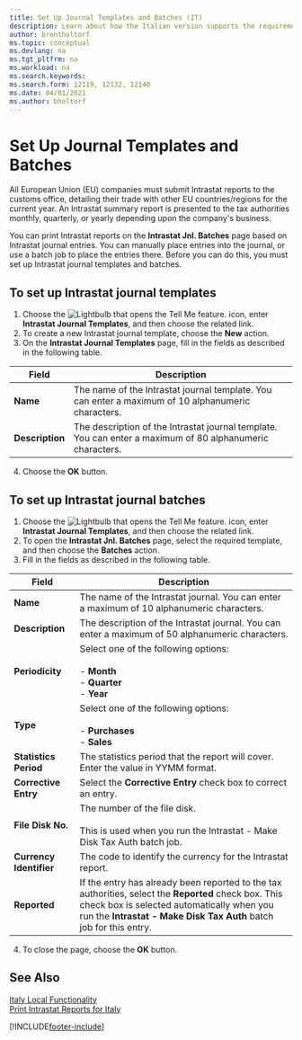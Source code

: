 ```yaml
---
title: Set Up Journal Templates and Batches (IT)
description: Learn about how the Italian version supports the requirement that all European Union (EU) companies must submit Intrastat reports to the customs office.
author: brentholtorf
ms.topic: conceptual
ms.devlang: na
ms.tgt_pltfrm: na
ms.workload: na
ms.search.keywords:
ms.search.form: 12119, 12132, 12140
ms.date: 04/01/2021
ms.author: bholtorf
---
```

# Set Up Journal Templates and Batches
All European Union (EU) companies must submit Intrastat reports to the customs office, detailing their trade with other EU countries/regions for the current year. An Intrastat summary report is presented to the tax authorities monthly, quarterly, or yearly depending upon the company's business.  

You can print Intrastat reports on the **Intrastat Jnl. Batches** page based on Intrastat journal entries. You can manually place entries into the journal, or use a batch job to place the entries there. Before you can do this, you must set up Intrastat journal templates and batches.  

## To set up Intrastat journal templates  

1.  Choose the ![Lightbulb that opens the Tell Me feature.](../../media/ui-search/search_small.png "Tell me what you want to do") icon, enter **Intrastat Journal Templates**, and then choose the related link.  
2.  To create a new Intrastat journal template, choose the **New** action.  
3.  On the **Intrastat Journal Templates** page, fill in the fields as described in the following table.  

|Field|Description|  
|---------------------------------|---------------------------------------|  
|**Name**|The name of the Intrastat journal template. You can enter a maximum of 10 alphanumeric characters.|  
|**Description**|The description of the Intrastat journal template. You can enter a maximum of 80 alphanumeric characters.|  

4.  Choose the **OK** button.  

## To set up Intrastat journal batches  

1.  Choose the ![Lightbulb that opens the Tell Me feature.](../../media/ui-search/search_small.png "Tell me what you want to do") icon, enter **Intrastat Journal Templates**, and then choose the related link.  
2.  To open the **Intrastat Jnl. Batches** page, select the required template, and then choose the **Batches** action.  
3.  Fill in the fields as described in the following table.  

|Field|Description|  
|---------------------------------|---------------------------------------|  
|**Name**|The name of the Intrastat journal. You can enter a maximum of 10 alphanumeric characters.|  
|**Description**|The description of the Intrastat journal. You can enter a maximum of 50 alphanumeric characters.|  
|**Periodicity**|Select one of the following options:<br /><br /> -   **Month**<br />-   **Quarter**<br />-   **Year**|  
|**Type**|Select one of the following options:<br /><br /> -   **Purchases**<br />-   **Sales**|  
|**Statistics Period**|The statistics period that the report will cover. Enter the value in YYMM format.|  
|**Corrective Entry**|Select the **Corrective Entry** check box to correct an entry.|  
|**File Disk No.**|The number of the file disk.<br /><br /> This is used when you run the Intrastat - Make Disk Tax Auth batch job.|  
|**Currency Identifier**|The code to identify the currency for the Intrastat report.|  
|**Reported**|If the entry has already been reported to the tax authorities, select the **Reported** check box. This check box is selected automatically when you run the **Intrastat - Make Disk Tax Auth** batch job for this entry.|  

4.  To close the page, choose the **OK** button.  

## See Also  
  [Italy Local Functionality](italy-local-functionality.md)   
 [Print Intrastat Reports for Italy](how-to-print-intrastat-reports-for-italy.md)


[!INCLUDE[footer-include](../../includes/footer-banner.md)]